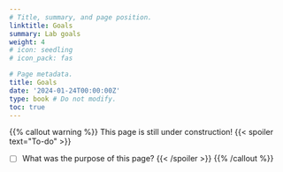 ```yaml
---
# Title, summary, and page position.
linktitle: Goals
summary: Lab goals
weight: 4
# icon: seedling
# icon_pack: fas

# Page metadata.
title: Goals
date: '2024-01-24T00:00:00Z'
type: book # Do not modify.
toc: true
---
```


{{% callout warning %}}
This page is still under construction!
{{< spoiler text="To-do" >}}
- [ ] What was the purpose of this page?
{{< /spoiler >}}
{{% /callout %}}